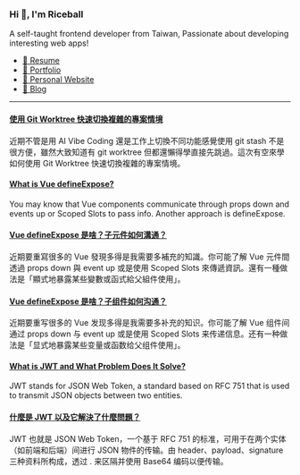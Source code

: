 <h3 >Hi 👋, I'm Riceball</h3>
<p>A self-taught frontend developer from Taiwan, Passionate about developing interesting web apps!</p>

- [📜 Resume](https://weweweb.pages.dev/en/resume/)
- [💼 Portfolio](https://weweweb.pages.dev/en/work/)
- [🏡 Personal Website](https://weweweb.pages.dev/en/)
- [📝 Blog](https://www.webdong.dev/en/)
---

<!--START_SECTION:feed-->
#### [使用 Git Worktree 快速切換複雜的專案情境](https:&#x2F;&#x2F;www.webdong.dev&#x2F;zh-tw&#x2F;post&#x2F;git-worktree&#x2F;) 
近期不管是用 AI Vibe Coding 還是工作上切換不同功能感覺使用 git stash 不是很方便，雖然大致知道有 git worktree 但都還懶得學直接先跳過。這次有空來學如何使用 Git Worktree 快速切換複雜的專案情境。
#### [What is Vue defineExpose?](https:&#x2F;&#x2F;www.webdong.dev&#x2F;en&#x2F;post&#x2F;vue-define-expose&#x2F;) 
You may know that Vue components communicate through props down and events up or Scoped Slots to pass info. Another approach is defineExpose.
#### [Vue defineExpose 是啥？子元件如何溝通？](https:&#x2F;&#x2F;www.webdong.dev&#x2F;zh-tw&#x2F;post&#x2F;vue-define-expose&#x2F;) 
近期要重寫很多的 Vue 發現多得是我需要多補充的知識。你可能了解 Vue 元件間透過 props down 與 event up 或是使用 Scoped Slots 來傳遞資訊。還有一種做法是「顯式地暴露某些變數或函式給父組件使用」。
#### [Vue defineExpose 是啥？子组件如何沟通？](https:&#x2F;&#x2F;www.webdong.dev&#x2F;zh-cn&#x2F;post&#x2F;vue-define-expose&#x2F;) 
近期要重写很多的 Vue 发现多得是我需要多补充的知识。你可能了解 Vue 组件间通过 props down 与 event up 或是使用 Scoped Slots 来传递信息。还有一种做法是「显式地暴露某些变量或函数给父组件使用」。
#### [What is JWT and What Problem Does It Solve?](https:&#x2F;&#x2F;www.webdong.dev&#x2F;en&#x2F;post&#x2F;what-and-why-jwt&#x2F;) 
JWT stands for JSON Web Token, a standard based on RFC 751 that is used to transmit JSON objects between two entities.
#### [什麼是 JWT 以及它解決了什麼問題？](https:&#x2F;&#x2F;www.webdong.dev&#x2F;zh-tw&#x2F;post&#x2F;what-and-why-jwt&#x2F;) 
JWT 也就是 JSON Web Token，一个基于 RFC 751 的标准，可用于在两个实体（如前端和后端）间进行 JSON 物件的传输。由 header、payload、signature 三种资料所构成，透过 . 来区隔并使用 Base64 编码以便传输。
<!--END_SECTION:feed-->

